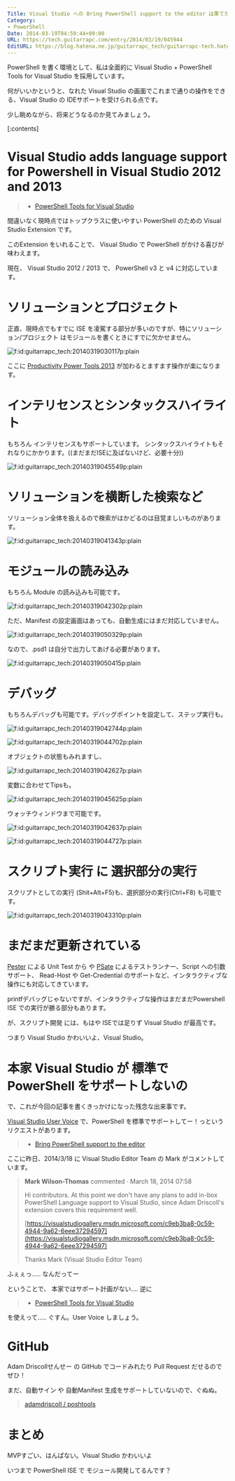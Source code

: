 ```yaml
---
Title: Visual Studio への Bring PowerShell support to the editor は果てたのか
Category:
- PowerShell
Date: 2014-03-19T04:59:44+09:00
URL: https://tech.guitarrapc.com/entry/2014/03/19/045944
EditURL: https://blog.hatena.ne.jp/guitarrapc_tech/guitarrapc-tech.hatenablog.com/atom/entry/12921228815720216565
---
```


PowerShell を書く環境として、私は全面的に Visual Studio + PowerShell Tools for Visual Studio を採用しています。

何がいいかというと、なれた Visual Studio の画面でこれまで通りの操作をできる、Visual Studio の IDEサポートを受けられる点です。

少し眺めながら、将来どうなるのか見てみましょう。


[:contents]

# Visual Studio adds language support for Powershell in Visual Studio 2012 and 2013

> - [PowerShell Tools for Visual Studio](https://visualstudiogallery.msdn.microsoft.com/c9eb3ba8-0c59-4944-9a62-6eee37294597)

間違いなく現時点ではトップクラスに使いやすい PowerShell のための Visual Studio Extension です。

このExtension をいれることで、 Visual Studio で PowerShell がかける喜びが味わえます。

現在、 Visual Studio 2012 / 2013 で、 PowerShell v3 と v4 に対応しています。

# ソリューションとプロジェクト

正直、現時点でもすでに ISE を凌駕する部分が多いのですが、特にソリューション/プロジェクト はモジュールを書くときにすでに欠かせません。

<p><span itemscope itemtype="https://schema.org/Photograph"><img src="https://cdn-ak.f.st-hatena.com/images/fotolife/g/guitarrapc_tech/20140319/20140319030117.png" alt="f:id:guitarrapc_tech:20140319030117p:plain" title="f:id:guitarrapc_tech:20140319030117p:plain" class="hatena-fotolife" itemprop="image"></span></p>

ここに [Productivity Power Tools 2013](https://visualstudiogallery.msdn.microsoft.com/dbcb8670-889e-4a54-a226-a48a15e4cace) が加わるとますます操作が楽になります。

# インテリセンスとシンタックスハイライト

もちろん インテリセンスもサポートしています。
シンタックスハイライトもそれなりにかかります。((まだまだISEに及ばないけど、必要十分))

<p><span itemscope itemtype="https://schema.org/Photograph"><img src="https://cdn-ak.f.st-hatena.com/images/fotolife/g/guitarrapc_tech/20140319/20140319045549.png" alt="f:id:guitarrapc_tech:20140319045549p:plain" title="f:id:guitarrapc_tech:20140319045549p:plain" class="hatena-fotolife" itemprop="image"></span></p>

# ソリューションを横断した検索など

ソリューション全体を扱えるので検索がはかどるのは目覚ましいものがあります。

<p><span itemscope itemtype="https://schema.org/Photograph"><img src="https://cdn-ak.f.st-hatena.com/images/fotolife/g/guitarrapc_tech/20140319/20140319041343.png" alt="f:id:guitarrapc_tech:20140319041343p:plain" title="f:id:guitarrapc_tech:20140319041343p:plain" class="hatena-fotolife" itemprop="image"></span></p>

# モジュールの読み込み

もちろん Module の読み込みも可能です。

<p><span itemscope itemtype="https://schema.org/Photograph"><img src="https://cdn-ak.f.st-hatena.com/images/fotolife/g/guitarrapc_tech/20140319/20140319042302.png" alt="f:id:guitarrapc_tech:20140319042302p:plain" title="f:id:guitarrapc_tech:20140319042302p:plain" class="hatena-fotolife" itemprop="image"></span></p>

ただ、Manifest の設定画面はあっても、自動生成にはまだ対応していません。

<p><span itemscope itemtype="https://schema.org/Photograph"><img src="https://cdn-ak.f.st-hatena.com/images/fotolife/g/guitarrapc_tech/20140319/20140319050329.png" alt="f:id:guitarrapc_tech:20140319050329p:plain" title="f:id:guitarrapc_tech:20140319050329p:plain" class="hatena-fotolife" itemprop="image"></span></p>

なので、.psd1 は自分で出力してあげる必要があります。

<p><span itemscope itemtype="https://schema.org/Photograph"><img src="https://cdn-ak.f.st-hatena.com/images/fotolife/g/guitarrapc_tech/20140319/20140319050415.png" alt="f:id:guitarrapc_tech:20140319050415p:plain" title="f:id:guitarrapc_tech:20140319050415p:plain" class="hatena-fotolife" itemprop="image"></span></p>


# デバッグ

もちろんデバッグも可能です。デバッグポイントを設定して、ステップ実行も。

<p><span itemscope itemtype="https://schema.org/Photograph"><img src="https://cdn-ak.f.st-hatena.com/images/fotolife/g/guitarrapc_tech/20140319/20140319042744.png" alt="f:id:guitarrapc_tech:20140319042744p:plain" title="f:id:guitarrapc_tech:20140319042744p:plain" class="hatena-fotolife" itemprop="image"></span></p>

<p><span itemscope itemtype="https://schema.org/Photograph"><img src="https://cdn-ak.f.st-hatena.com/images/fotolife/g/guitarrapc_tech/20140319/20140319044702.png" alt="f:id:guitarrapc_tech:20140319044702p:plain" title="f:id:guitarrapc_tech:20140319044702p:plain" class="hatena-fotolife" itemprop="image"></span></p>


オブジェクトの状態もみれますし、

<p><span itemscope itemtype="https://schema.org/Photograph"><img src="https://cdn-ak.f.st-hatena.com/images/fotolife/g/guitarrapc_tech/20140319/20140319042627.png" alt="f:id:guitarrapc_tech:20140319042627p:plain" title="f:id:guitarrapc_tech:20140319042627p:plain" class="hatena-fotolife" itemprop="image"></span></p>

変数に合わせてTipsも。

<p><span itemscope itemtype="https://schema.org/Photograph"><img src="https://cdn-ak.f.st-hatena.com/images/fotolife/g/guitarrapc_tech/20140319/20140319045625.png" alt="f:id:guitarrapc_tech:20140319045625p:plain" title="f:id:guitarrapc_tech:20140319045625p:plain" class="hatena-fotolife" itemprop="image"></span></p>


ウォッチウィンドウまで可能です。

<p><span itemscope itemtype="https://schema.org/Photograph"><img src="https://cdn-ak.f.st-hatena.com/images/fotolife/g/guitarrapc_tech/20140319/20140319042637.png" alt="f:id:guitarrapc_tech:20140319042637p:plain" title="f:id:guitarrapc_tech:20140319042637p:plain" class="hatena-fotolife" itemprop="image"></span></p>

<p><span itemscope itemtype="https://schema.org/Photograph"><img src="https://cdn-ak.f.st-hatena.com/images/fotolife/g/guitarrapc_tech/20140319/20140319044727.png" alt="f:id:guitarrapc_tech:20140319044727p:plain" title="f:id:guitarrapc_tech:20140319044727p:plain" class="hatena-fotolife" itemprop="image"></span></p>

# スクリプト実行 に 選択部分の実行

スクリプトとしての実行 (Shit+Alt+F5)も、選択部分の実行(Ctrl+F8) も可能です。

<p><span itemscope itemtype="https://schema.org/Photograph"><img src="https://cdn-ak.f.st-hatena.com/images/fotolife/g/guitarrapc_tech/20140319/20140319043310.png" alt="f:id:guitarrapc_tech:20140319043310p:plain" title="f:id:guitarrapc_tech:20140319043310p:plain" class="hatena-fotolife" itemprop="image"></span></p>

# まだまだ更新されている

[Pester](https://github.com/pester/Pester) による Unit Test から や [PSate](https://github.com/jonwagner/PSate) によるテストランナー、Script への引数サポート、 Read-Host や Get-Credential のサポートなど、インタラクティブな操作にも対応してきています。

printfデバッグじゃないですが、インタラクティブな操作はまだまだPowershell ISE での実行が勝る部分もあります。

が、スクリプト開発 には、もはや ISEでは足りず Visual Studio が最高です。

つまり Visual Studio かわいいよ、Visual Studio。

# 本家 Visual Studio が 標準で PowerShell をサポートしないの

で、これが今回の記事を書くきっかけになった残念な出来事です。

[Visual Studio User Voice](https://visualstudio.uservoice.com) で、PowerShell を標準でサポートしてー！っというリクエストがあります。

> - [Bring PowerShell support to the editor](https://visualstudio.uservoice.com/forums/121579-visual-studio/suggestions/2315046-bring-powershell-support-to-the-editor)

ここに昨日、2014/3/18 に Visual Studio Editor Team の Mark がコメントしています。

> **Mark Wilson-Thomas** commented  ·  March 18, 2014 07:58
>
> Hi contributors. At this point we don't have any plans to add in-box PowerShell Language support to Visual Studio, since Adam Driscoll's extension covers this requirement well.
>
> [https://visualstudiogallery.msdn.microsoft.com/c9eb3ba8-0c59-4944-9a62-6eee37294597](https://visualstudiogallery.msdn.microsoft.com/c9eb3ba8-0c59-4944-9a62-6eee37294597)
>
> Thanks
> Mark (Visual Studio Editor Team)

ふぇぇっ..... なんだってー

ということで、 本家ではサポート計画がない.... 逆に

> - [PowerShell Tools for Visual Studio](https://visualstudiogallery.msdn.microsoft.com/c9eb3ba8-0c59-4944-9a62-6eee37294597)

を使えって..... ぐすん。User Voice しましょう。

# GitHub

Adam Driscollせんせー の GitHub でコードみれたり Pull Request だせるのでぜひ！

まだ、自動サイン や 自動Manifest 生成をサポートしていないので、ぐぬぬ。

> [adamdriscoll / poshtools](https://github.com/adamdriscoll/poshtools)

# まとめ

MVPすごい、はんぱない。Visual Studio かわいいよ

いつまで PowerShell ISE で モジュール開発してるんです？
